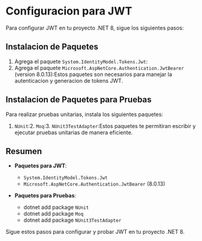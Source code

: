 # Configuracion para JWT

Para configurar JWT en tu proyecto .NET 8, sigue los siguientes pasos:

## Instalacion de Paquetes

1. Agrega el paquete `System.IdentityModel.Tokens.Jwt`:
2. Agrega el paquete `Microsoft.AspNetCore.Authentication.JwtBearer` (version 8.0.13):Estos paquetes son necesarios para manejar la autenticacion y generacion de tokens JWT.

## Instalacion de Paquetes para Pruebas

Para realizar pruebas unitarias, instala los siguientes paquetes:

1. `NUnit`:2. `Moq`:3. `NUnit3TestAdapter`:Estos paquetes te permitiran escribir y ejecutar pruebas unitarias de manera eficiente.

## Resumen

- **Paquetes para JWT**:
  - `System.IdentityModel.Tokens.Jwt`
  - `Microsoft.AspNetCore.Authentication.JwtBearer` (8.0.13)

- **Paquetes para Pruebas**:
  - dotnet add package `NUnit`
  - dotnet add package `Moq`
  - dotnet add package `NUnit3TestAdapter`

Sigue estos pasos para configurar y probar JWT en tu proyecto .NET 8.

